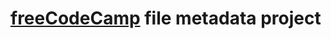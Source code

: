 # [freeCodeCamp](https://www.freecodecamp.org/challenges/file-metadata-microservice) file metadata project
